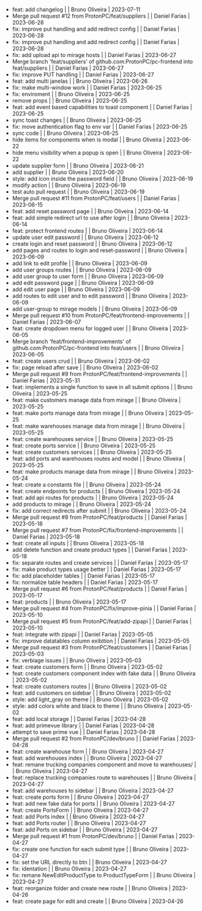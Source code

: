 - feat: add changelog |  | Bruno Oliveira | 2023-07-11
- Merge pull request #12 from ProtonPC/feat/suppliers |  | Daniel Farias | 2023-06-28
- fix: improve put handling and add redirect config |  | Daniel Farias | 2023-06-28
- fix: improve put handling and add redirect config |  | Daniel Farias | 2023-06-28
- fix: add upload api to mirage hosts |  | Daniel Farias | 2023-06-27
- Merge branch 'feat/suppliers' of github.com:ProtonPC/pc-frontend into feat/suppliers |  | Daniel Farias | 2023-06-27
- fix: improve PUT handling |  | Daniel Farias | 2023-06-27
- feat: add multi janelas |  | Bruno Oliveira | 2023-06-26
- fix: make multi-window work |  | Daniel Farias | 2023-06-25
- fix: enviroment |  | Bruno Oliveira | 2023-06-25
- remove props |  | Bruno Oliveira | 2023-06-25
- feat: add event based capabilities to toast component |  | Daniel Farias | 2023-06-25
- sync toast changes |  | Bruno Oliveira | 2023-06-25
- fix: move authentication flag to env var |  | Daniel Farias | 2023-06-25
- sync code |  | Bruno Oliveira | 2023-06-25
- hide items for components when is modal |  | Bruno Oliveira | 2023-06-22
- hide menu visibility when a popup is open |  | Bruno Oliveira | 2023-06-22
- update supplier form |  | Bruno Oliveira | 2023-06-21
- add supplier |  | Bruno Oliveira | 2023-06-20
- style: add icon inside the password field |  | Bruno Oliveira | 2023-06-19
- modify action |  | Bruno Oliveira | 2023-06-19
- test auto pull request |  | Bruno Oliveira | 2023-06-19
- Merge pull request #11 from ProtonPC/feat/users |  | Daniel Farias | 2023-06-15
- feat: add reset password page |  | Bruno Oliveira | 2023-06-14
- feat: add simple redirect url to use after login |  | Bruno Oliveira | 2023-06-14
- feat: protect frontend routes |  | Bruno Oliveira | 2023-06-14
- update user edit password |  | Bruno Oliveira | 2023-06-12
- create login and reset password |  | Bruno Oliveira | 2023-06-12
- add pages and routes to login and reset-password |  | Bruno Oliveira | 2023-06-09
- add link to edit profile |  | Bruno Oliveira | 2023-06-09
- add user groups routes |  | Bruno Oliveira | 2023-06-09
- add user group to user form |  | Bruno Oliveira | 2023-06-09
- add edit password page |  | Bruno Oliveira | 2023-06-09
- add edit user page |  | Bruno Oliveira | 2023-06-09
- add routes to edit user and to edit password |  | Bruno Oliveira | 2023-06-09
- add user-group to mirage models |  | Bruno Oliveira | 2023-06-09
- Merge pull request #10 from ProtonPC/feat/frontend-improvements |  | Daniel Farias | 2023-06-07
- feat: create dropdown menu for logged user |  | Bruno Oliveira | 2023-06-05
- Merge branch 'feat/frontend-improvements' of github.com:ProtonPC/pc-frontend into feat/users |  | Bruno Oliveira | 2023-06-05
- feat: create users crud |  | Bruno Oliveira | 2023-06-02
- fix: page reload after save |  | Bruno Oliveira | 2023-06-02
- Merge pull request #9 from ProtonPC/feat/frontend-improvements |  | Daniel Farias | 2023-05-31
- feat: implements a single function to save in all submit options |  | Bruno Oliveira | 2023-05-25
- feat: make customers manage data from mirage |  | Bruno Oliveira | 2023-05-25
- feat: make ports manage data from mirage |  | Bruno Oliveira | 2023-05-25
- feat: make warehouses manage data from mirage |  | Bruno Oliveira | 2023-05-25
- feat: create warehouses service |  | Bruno Oliveira | 2023-05-25
- feat: create ports service |  | Bruno Oliveira | 2023-05-25
- feat: create customers services |  | Bruno Oliveira | 2023-05-25
- feat: add ports and warehouses routes and model |  | Bruno Oliveira | 2023-05-25
- feat: make products manage data from mirage |  | Bruno Oliveira | 2023-05-24
- feat: create a constants file |  | Bruno Oliveira | 2023-05-24
- feat: create endpoints for products |  | Bruno Oliveira | 2023-05-24
- feat: add api routes for products |  | Bruno Oliveira | 2023-05-24
- add products to mirage |  | Bruno Oliveira | 2023-05-24
- fix: add correct redirects after submit |  | Bruno Oliveira | 2023-05-24
- Merge pull request #8 from ProtonPC/feat/products |  | Daniel Farias | 2023-05-18
- Merge pull request #7 from ProtonPC/fix/frontend-improvements |  | Daniel Farias | 2023-05-18
- feat: create all inputs |  | Bruno Oliveira | 2023-05-18
- add delete function and create product types |  | Daniel Farias | 2023-05-18
- fix: separate routes and create services |  | Daniel Farias | 2023-05-17
- fix: make product types usage better |  | Daniel Farias | 2023-05-17
- fix: add placeholder tables |  | Daniel Farias | 2023-05-17
- fix: normalize table headers |  | Daniel Farias | 2023-05-17
- Merge pull request #6 from ProtonPC/feat/products |  | Daniel Farias | 2023-05-17
- feat: products |  | Bruno Oliveira | 2023-05-17
- Merge pull request #4 from ProtonPC/fix/improve-pinia |  | Daniel Farias | 2023-05-10
- Merge pull request #5 from ProtonPC/feat/add-zipapi |  | Daniel Farias | 2023-05-10
- feat: integrate with zipapi |  | Daniel Farias | 2023-05-05
- fix: improve datatables column exibition |  | Daniel Farias | 2023-05-05
- Merge pull request #3 from ProtonPC/feat/customers |  | Daniel Farias | 2023-05-03
- fix: verbiage issues |  | Bruno Oliveira | 2023-05-03
- feat: create customers form |  | Bruno Oliveira | 2023-05-02
- feat: create customers component index with fake data |  | Bruno Oliveira | 2023-05-02
- feat: create customers routes |  | Bruno Oliveira | 2023-05-02
- feat: add customers on sidebar |  | Bruno Oliveira | 2023-05-02
- style: add light_gray on theme |  | Bruno Oliveira | 2023-05-02
- style: add colors white and black to theme |  | Bruno Oliveira | 2023-05-02
- feat: add local storage |  | Daniel Farias | 2023-04-28
- feat: add primevue library |  | Daniel Farias | 2023-04-28
- attempt to save prime vue |  | Daniel Farias | 2023-04-28
- Merge pull request #2 from ProtonPC/dev/bruno |  | Daniel Farias | 2023-04-28
- feat: create warehouse form |  | Bruno Oliveira | 2023-04-27
- feat: add warehouses index |  | Bruno Oliveira | 2023-04-27
- feat: remane trucking companies component and move to warehouses/ |  | Bruno Oliveira | 2023-04-27
- feat: replace trucking companies route to warehouses |  | Bruno Oliveira | 2023-04-27
- feat: add warehouses to sidebar |  | Bruno Oliveira | 2023-04-27
- feat: create ports form |  | Bruno Oliveira | 2023-04-27
- feat: add new fake data for ports |  | Bruno Oliveira | 2023-04-27
- feat: create PortsForm |  | Bruno Oliveira | 2023-04-27
- feat: add Ports index |  | Bruno Oliveira | 2023-04-27
- feat: add Ports router |  | Bruno Oliveira | 2023-04-27
- feat: add Ports on sidebar |  | Bruno Oliveira | 2023-04-27
- Merge pull request #1 from ProtonPC/dev/bruno |  | Daniel Farias | 2023-04-27
- fix: create one function for each submit type |  | Bruno Oliveira | 2023-04-27
- fix: set the URL directly to btn |  | Bruno Oliveira | 2023-04-27
- fix: identation |  | Bruno Oliveira | 2023-04-27
- fix: remane NewEditProductType to ProductTypeForm |  | Bruno Oliveira | 2023-04-27
- feat: reorganize folder and create new route |  | Bruno Oliveira | 2023-04-26
- feat: create page for edit and create |  | Bruno Oliveira | 2023-04-26
